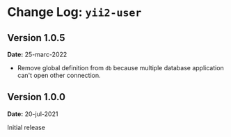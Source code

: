 Change Log: `yii2-user`
==============================

## Version 1.0.5

**Date:** 25-marc-2022
 - Remove global definition from `db` because multiple database application can't open other connection.  

## Version 1.0.0

**Date:** 20-jul-2021

Initial release
